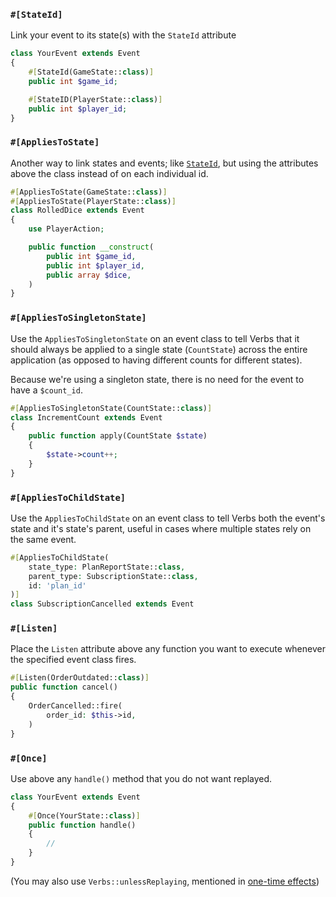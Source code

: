 ### `#[StateId]`

Link your event to its state(s) with the `StateId` attribute

```php
class YourEvent extends Event
{
    #[StateId(GameState::class)]
    public int $game_id;

    #[StateID(PlayerState::class)]
    public int $player_id;
}
```

### `#[AppliesToState]`

Another way to link states and events; like [`StateId`](#content-stateid), but using the attributes above the class instead of on each individual id.

```php
#[AppliesToState(GameState::class)]
#[AppliesToState(PlayerState::class)]
class RolledDice extends Event
{
    use PlayerAction;

    public function __construct(
        public int $game_id,
        public int $player_id,
        public array $dice,
    )
}
```

### `#[AppliesToSingletonState]`

Use the `AppliesToSingletonState` on an event class to tell Verbs that it should always be applied to a single state (`CountState`) across the entire application (as opposed to having different counts for different states).

Because we're using a singleton state, there is no need for the event to have a `$count_id`.

```php
#[AppliesToSingletonState(CountState::class)]
class IncrementCount extends Event
{
    public function apply(CountState $state)
    {
        $state->count++;
    }
}
```

### `#[AppliesToChildState]`

Use the `AppliesToChildState` on an event class to tell Verbs both the event's state and it's state's parent, useful in cases where multiple states rely on the same event.

```php
#[AppliesToChildState(
    state_type: PlanReportState::class,
    parent_type: SubscriptionState::class,
    id: 'plan_id'
)]
class SubscriptionCancelled extends Event
```

<!-- @todo we can maybe not feature this one? Need to remember what it does -->
### `#[Listen]`

Place the `Listen` attribute above any function you want to execute whenever the specified event class fires.

```php
#[Listen(OrderOutdated::class)]
public function cancel()
{
    OrderCancelled::fire(
        order_id: $this->id,
    )
}
```

### `#[Once]`

Use above any `handle()` method that you do not want replayed.

```php
class YourEvent extends Event
{
    #[Once(YourState::class)]
    public function handle()
    {
        //
    }
}
```
(You may also use `Verbs::unlessReplaying`, mentioned in [one-time effects](/docs/reference/events/#content-one-time-effects))
